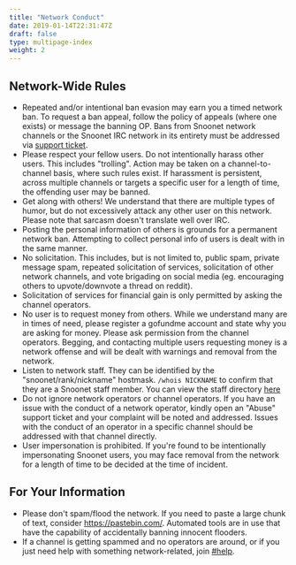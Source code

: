 ```yaml
---
title: "Network Conduct"
date: 2019-01-14T22:31:47Z
draft: false
type: multipage-index
weight: 2
---
```


## Network-Wide Rules

+ Repeated and/or intentional ban evasion may earn you a timed network ban. To
  request a ban appeal, follow the policy of appeals (where one exists) or
  message the banning OP. Bans from Snoonet network channels or the Snoonet IRC
  network in its entirety must be addressed via
  [support ticket](https://support.snoonet.org).
+ Please respect your fellow users. Do not intentionally harass other users.
  This includes "trolling". Action may be taken on a channel-to-channel basis,
  where such rules exist. If harassment is persistent, across multiple channels
  or targets a specific user for a length of time, the offending user may be
  banned.
+ Get along with others! We understand that there are multiple types of humor,
  but do not excessively attack any other user on this network. Please note that
  sarcasm doesn't translate well over IRC.
+ Posting the personal information of others is grounds for a permanent network
  ban. Attempting to collect personal info of users is dealt with in the same
  manner.
+ No solicitation. This includes, but is not limited to, public spam, private
  message spam, repeated solicitation of services, solicitation of other network
  channels, and vote brigading on social media (eg. encouraging others to
  upvote/downvote a thread on reddit).
+ Solicitation of services for financial gain is only permitted by asking the
  channel operators.
+ No user is to request money from others. While we understand many are in times
  of need, please register a gofundme account and state why you are asking for
  money. Please ask permission from the channel operators. Begging, and
  contacting multiple users requesting money is a network offense and will be
  dealt with warnings and removal from the network.
+ Listen to network staff. They can be identified by the "snoonet/rank/nickname"
  hostmask. `/whois NICKNAME` to confirm that they are a Snoonet staff member.
  You can view the staff directory [here](http://snoonet.org/staff)
+ Do not ignore network operators or channel operators. If you have an issue
  with the conduct of a network operator, kindly open an "Abuse" support ticket
  and your complaint will be noted and addressed. Issues with the conduct of an
  operator in a specific channel should be addressed with that channel directly.
+ User impersonation is prohibited. If you're found to be intentionally
  impersonating Snoonet users, you may face removal from the network for a
  length of time to be decided at the time of incident.

## For Your Information

+ Please don't spam/flood the network. If you need to paste a large chunk of
  text, consider https://pastebin.com/. Automated
  tools are in use that have the capability of accidentally banning innocent
  flooders.
+ If a channel is getting spammed and no operators are around, or if you just
  need help with something network-related, join
  [#help](http://webchat.snoonet.org/help).

